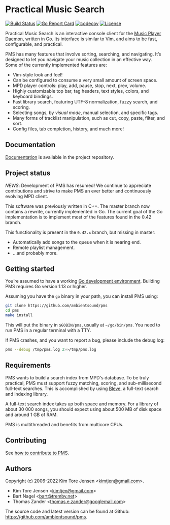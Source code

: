 # Practical Music Search

[![Build Status](https://github.com/ambientsound/pms/actions/workflows/build.yml/badge.svg)](https://github.com/ambientsound/pms/actions/workflows/build.yml)
[![Go Report Card](https://goreportcard.com/badge/github.com/ambientsound/pms)](https://goreportcard.com/report/github.com/ambientsound/pms)
[![codecov](https://codecov.io/gh/ambientsound/pms/branch/master/graph/badge.svg)](https://codecov.io/gh/ambientsound/pms/branch/master)
[![License](https://img.shields.io/github/license/ambientsound/pms.svg)](LICENSE)

Practical Music Search is an interactive console client for the [Music Player Daemon](https://www.musicpd.org/), written in Go. Its interface is similar to Vim, and aims to be fast, configurable, and practical.

PMS has many features that involve sorting, searching, and navigating. It’s designed to let you navigate your music collection in an effective way. Some of the currently implemented features are:

* Vim-style look and feel!
* Can be configured to consume a very small amount of screen space.
* MPD player controls: play, add, pause, stop, next, prev, volume.
* Highly customizable top bar, tag headers, text styles, colors, and keyboard bindings.
* Fast library search, featuring UTF-8 normalization, fuzzy search, and scoring.
* Selecting songs, by _visual mode_, manual selection, and specific tags.
* Many forms of tracklist manipulation, such as cut, copy, paste, filter, and sort.
* Config files, tab completion, history, and much more!

## Documentation

[Documentation](doc/README.md) is available in the project repository.

## Project status

_NEWS_: Development of PMS has resumed! We continue to appreciate contributions and
strive to make PMS an ever better and continuously evolving MPD client.

This software was previously written in C++. The master branch now contains a rewrite, currently implemented in Go.
The current goal of the Go implementation is to implement most of the features found in the 0.42 branch.

This functionality is present in the `0.42.x` branch, but missing in master:

* Automatically add songs to the queue when it is nearing end.
* Remote playlist management.
* ...and probably more.

## Getting started

You’re assumed to have a working [Go development environment](https://golang.org/doc/install). Building PMS requires Go version 1.13 or higher.

Assuming you have the `go` binary in your path, you can install PMS using:

```sh
git clone https://github.com/ambientsound/pms
cd pms
make install
```

This will put the binary in `$GOBIN/pms`, usually at `~/go/bin/pms`.
You need to run PMS in a regular terminal with a TTY.

If PMS crashes, and you want to report a bug, please include the debug log:

```sh
pms --debug /tmp/pms.log 2>>/tmp/pms.log
```

## Requirements

PMS wants to build a search index from MPD's database. To be truly practical, PMS must support fuzzy matching, scoring, and sub-millisecond full-text searches. This is accomplished by using [Bleve](https://github.com/blevesearch/bleve), a full-text search and indexing library.

A full-text search index takes up both space and memory. For a library of about 30 000 songs, you should expect using about 500 MB of disk space and around 1 GB of RAM.

PMS is multithreaded and benefits from multicore CPUs.

## Contributing

See [how to contribute to PMS](CONTRIBUTING.md).

## Authors

Copyright (c) 2006-2022 Kim Tore Jensen <<kimtjen@gmail.com>>.

* Kim Tore Jensen <<kimtjen@gmail.com>>
* Bart Nagel <<bart@tremby.net>>
* Thomas Zander <<thomas.e.zander@googlemail.com>>

The source code and latest version can be found at Github:
<https://github.com/ambientsound/pms>.
